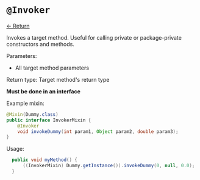 # `@Invoker`

[<- Return](README.md)

Invokes a target method. Useful for calling private or package-private constructors and methods.

Parameters:

 - All target method parameters

Return type: Target method's return type

**Must be done in an interface**

Example mixin:
```java
@Mixin(Dummy.class)
public interface InvokerMixin {
	@Invoker
	void invokeDummy(int param1, Object param2, double param3);
}
```

Usage:

```java
  public void myMethod() {
      ((InvokerMixin) Dummy.getInstance()).invokeDummy(0, null, 0.0);
  }
```
